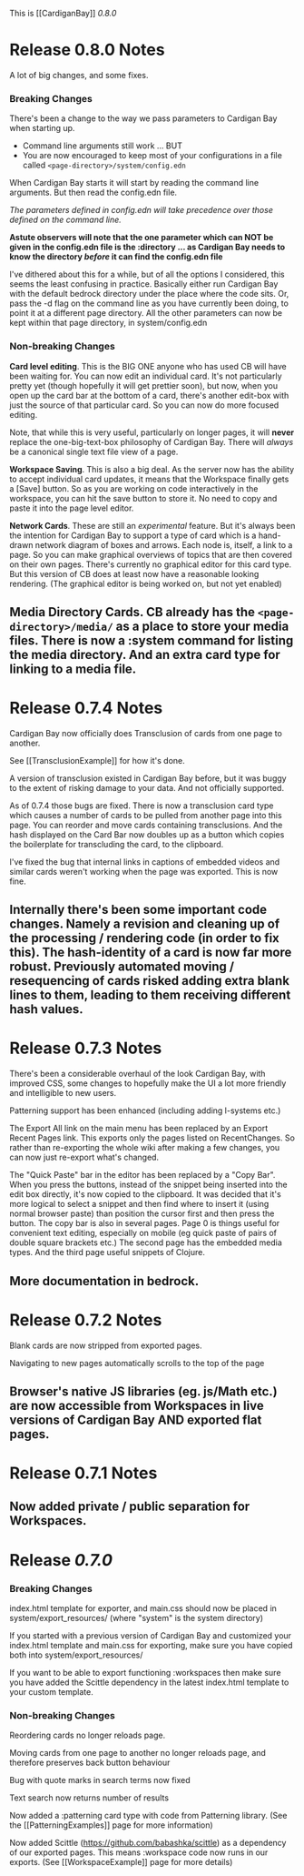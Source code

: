 
This is [[CardiganBay]] *0.8.0*

# Release 0.8.0 Notes

A lot of big changes, and some fixes.

### Breaking Changes

There's been a change to the way we pass parameters to Cardigan Bay when starting up.

* Command line arguments still work ... BUT 
* You are now encouraged to keep most of your configurations in a file called `<page-directory>/system/config.edn`

When Cardigan Bay starts it will start by reading the command line arguments. But then read the config.edn file. 

*The parameters defined in config.edn will take precedence over those defined on the command line.*

**Astute observers will note that the one parameter which can NOT be given in the config.edn file is the :directory ... as Cardigan Bay needs to know the directory *before* it can find the config.edn file**

I've dithered about this for a while, but of all the options I considered, this seems the least confusing in practice. Basically either run Cardigan Bay with the default bedrock directory under the place where the code sits. Or, pass the -d flag on the command line as you have currently been doing, to point it at a different page directory. All the other parameters can now be kept within that page directory, in system/config.edn

### Non-breaking Changes

**Card level editing**. This is the BIG ONE anyone who has used CB will have been waiting for. You can now edit an individual card. It's not particularly pretty yet (though hopefully it will get prettier soon), but now, when you open up the card bar at the bottom of a card, there's another edit-box with just the source of that particular card. So you can now do more focused editing.

Note, that while this is very useful, particularly on longer pages, it will **never** replace the one-big-text-box philosophy of Cardigan Bay. There will *always* be a canonical single text file view of a page.

**Workspace Saving**. This is also a big deal. As the server now has the ability to accept individual card updates, it means that the Workspace finally gets a [Save] button. So as you are working on code interactively in the workspace, you can hit the save button to store it. No need to copy and paste it into the page level editor.

**Network Cards**. These are still an *experimental* feature. But it's always been the intention for Cardigan Bay to support a type of card which is a hand-drawn network diagram of boxes and arrows. Each node is, itself, a link to a page. So you can make graphical overviews of topics that are then covered on their own pages. There's currently no graphical editor for this card type. But this version of CB does at least now have a reasonable looking rendering. (The graphical editor is being worked on, but not yet enabled)

**Media Directory Cards**. CB already has the `<page-directory>/media/`  as a place to store your media files. There is now a  :system command for listing the media directory. And an extra card type for linking to a media file.
----
# Release 0.7.4 Notes

Cardigan Bay now officially does Transclusion of cards from one page to another. 

See [[TransclusionExample]] for how it's done.

A version of transclusion existed in Cardigan Bay before, but it was buggy to the extent of risking damage to your data. And not officially supported.

As of 0.7.4 those bugs are fixed. There is now a transclusion card type which causes a number of cards to be pulled from another page into this page. You can reorder and move cards containing transclusions. And the hash displayed on the Card Bar now doubles up as a button which copies the boilerplate for transcluding the card, to the clipboard.

I've fixed the bug that internal links in captions of embedded videos and similar cards weren't working when the page was exported. This is now fine.

Internally there's been some important code changes. Namely a revision and cleaning up of the processing / rendering code (in order to fix this). The hash-identity of a card is now far more robust. Previously automated moving / resequencing of cards risked adding extra blank lines to them, leading to them receiving different hash values.
----
# Release 0.7.3 Notes

There's been a considerable overhaul of the look Cardigan Bay, with improved CSS, some changes to hopefully make the UI a lot more friendly and intelligible to new users.

Patterning support has been enhanced (including adding l-systems etc.)

The Export All link on the main menu has been replaced by an Export Recent Pages link. This exports only the pages listed on RecentChanges. So rather than re-exporting the whole wiki after making a few changes, you can now just re-export what's changed.

The "Quick Paste" bar in the editor has been replaced by a "Copy Bar". When you press the buttons, instead of the snippet being inserted into the edit box directly, it's now copied to the clipboard. It was decided that it's more logical to select a snippet and then find where to insert it (using normal browser paste) than position the cursor first and then press the button. The copy bar is also in several pages. Page 0 is things useful for convenient text editing, especially on mobile (eg quick paste of pairs of double square brackets etc.) The second page has the embedded media types. And the third page useful snippets of Clojure.

More documentation in bedrock.
----
# Release 0.7.2 Notes

Blank cards are now stripped from exported pages.

Navigating to new pages automatically scrolls to the top of the page

Browser's native JS libraries (eg. js/Math etc.) are now accessible from Workspaces in live versions of Cardigan Bay AND exported flat pages.
----
# Release 0.7.1 Notes

Now added private / public separation for Workspaces.
----
# Release *0.7.0*

### Breaking Changes

index.html template for exporter, and main.css should now be placed in system/export_resources/ (where "system" is the system directory)

If you started with a previous version of Cardigan Bay and customized your index.html template and main.css for exporting, make sure you have copied both into system/export_resources/

If you want to be able to export functioning :workspaces then make sure you have added the Scittle dependency in the latest index.html template to your custom template.


### Non-breaking Changes

Reordering cards no longer reloads page.

Moving cards from one page to another no longer reloads page, and therefore preserves back button behaviour

Bug with quote marks in search terms now fixed

Text search now returns number of results

Now added a :patterning card type with code from Patterning library. (See the [[PatterningExamples]] page for more information)

Now added Scittle (https://github.com/babashka/scittle) as a dependency of our exported pages. This means :workspace code now runs in our exports. (See [[WorkspaceExample]] page for more details)